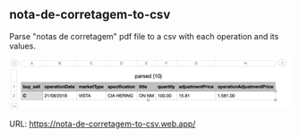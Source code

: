 ## nota-de-corretagem-to-csv

Parse "notas de corretagem" pdf file to a csv with each operation and its values.

![result example](https://github.com/nota-de-corretagem-to-csv/.github/blob/d9dc69e4eb6396025d17505aba41c29629d82ccf/Screen%20Shot%202022-10-21%20at%2012.01.04.JPG)

URL:
https://nota-de-corretagem-to-csv.web.app/

<!--

**Here are some ideas to get you started:**

🙋‍♀️ A short introduction - what is your organization all about?
🌈 Contribution guidelines - how can the community get involved?
👩‍💻 Useful resources - where can the community find your docs? Is there anything else the community should know?
🍿 Fun facts - what does your team eat for breakfast?
🧙 Remember, you can do mighty things with the power of [Markdown](https://docs.github.com/github/writing-on-github/getting-started-with-writing-and-formatting-on-github/basic-writing-and-formatting-syntax)
-->
